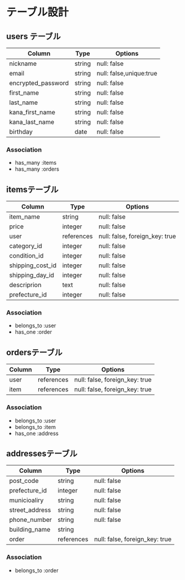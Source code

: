 # テーブル設計

## users テーブル

| Column             | Type   | Options                 |
| ------------------ | ------ | ----------------------- |
| nickname           | string | null: false             |
| email              | string | null: false,unique:true |
| encrypted_password | string | null: false             |
| first_name         | string | null: false             |
| last_name          | string | null: false             |
| kana_first_name    | string | null: false             |
| kana_last_name     | string | null: false             |
| birthday           | date   | null: false             |

### Association

- has_many :items
- has_many :orders

## itemsテーブル

| Column           | Type       | Options                        |
| ---------------- | ---------- | ------------------------------ |
| item_name        | string     | null: false                    |
| price            | integer    | null: false                    |
| user             | references | null: false, foreign_key: true |
| category_id      | integer    | null: false                    |
| condition_id     | integer    | null: false                    |
| shipping_cost_id | integer    | null: false                    |
| shipping_day_id  | integer    | null: false                    |
| descriprion      | text       | null: false                    |
| prefecture_id    | integer    | null: false                    |

### Association

- belongs_to :user
- has_one :order

## ordersテーブル

| Column | Type       | Options                        |
| ------ | ---------- | ------------------------------ |
| user   | references | null: false, foreign_key: true |
| item   | references | null: false, foreign_key: true |

### Association

- belongs_to :user
- belongs_to :item
- has_one :address

## addressesテーブル

| Column         | Type       | Options                        |
| -------------- | ---------- | ------------------------------ |
| post_code      | string     | null: false                    |
| prefecture_id  | integer    | null: false                    |
| municioaliry   | string     | null: false                    |
| street_address | string     | null: false                    |
| phone_number   | string     | null: false                    |
| building_name  | string     |                                |
| order          | references | null: false, foreign_key: true |

### Association

- belongs_to :order
